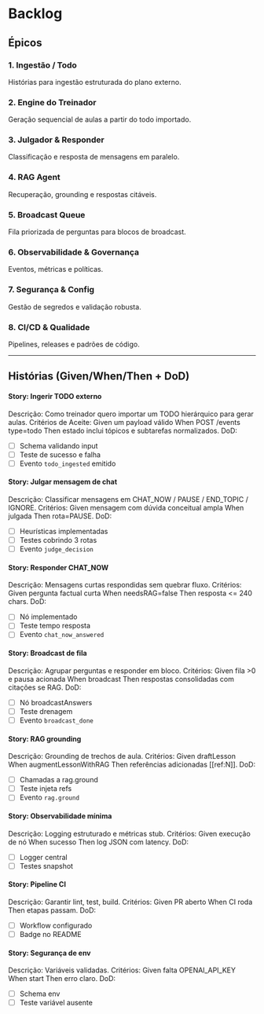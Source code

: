 # Backlog

## Épicos

### 1. Ingestão / Todo
Histórias para ingestão estruturada do plano externo.

### 2. Engine do Treinador
Geração sequencial de aulas a partir do todo importado.

### 3. Julgador & Responder
Classificação e resposta de mensagens em paralelo.

### 4. RAG Agent
Recuperação, grounding e respostas citáveis.

### 5. Broadcast Queue
Fila priorizada de perguntas para blocos de broadcast.

### 6. Observabilidade & Governança
Eventos, métricas e políticas.

### 7. Segurança & Config
Gestão de segredos e validação robusta.

### 8. CI/CD & Qualidade
Pipelines, releases e padrões de código.

---
## Histórias (Given/When/Then + DoD)

#### Story: Ingerir TODO externo
Descrição: Como treinador quero importar um TODO hierárquico para gerar aulas.
Critérios de Aceite:
Given um payload válido When POST /events type=todo Then estado inclui tópicos e subtarefas normalizados.
DoD:
- [ ] Schema validando input
- [ ] Teste de sucesso e falha
- [ ] Evento `todo_ingested` emitido

#### Story: Julgar mensagem de chat
Descrição: Classificar mensagens em CHAT_NOW / PAUSE / END_TOPIC / IGNORE.
Critérios:
Given mensagem com dúvida conceitual ampla When julgada Then rota=PAUSE.
DoD:
- [ ] Heurísticas implementadas
- [ ] Testes cobrindo 3 rotas
- [ ] Evento `judge_decision`

#### Story: Responder CHAT_NOW
Descrição: Mensagens curtas respondidas sem quebrar fluxo.
Critérios:
Given pergunta factual curta When needsRAG=false Then resposta <= 240 chars.
DoD:
- [ ] Nó implementado
- [ ] Teste tempo resposta
- [ ] Evento `chat_now_answered`

#### Story: Broadcast de fila
Descrição: Agrupar perguntas e responder em bloco.
Critérios:
Given fila >0 e pausa acionada When broadcast Then respostas consolidadas com citações se RAG.
DoD:
- [ ] Nó broadcastAnswers
- [ ] Teste drenagem
- [ ] Evento `broadcast_done`

#### Story: RAG grounding
Descrição: Grounding de trechos de aula.
Critérios:
Given draftLesson When augmentLessonWithRAG Then referências adicionadas [[ref:N]].
DoD:
- [ ] Chamadas a rag.ground
- [ ] Teste injeta refs
- [ ] Evento `rag.ground`

#### Story: Observabilidade mínima
Descrição: Logging estruturado e métricas stub.
Critérios:
Given execução de nó When sucesso Then log JSON com latency.
DoD:
- [ ] Logger central
- [ ] Testes snapshot

#### Story: Pipeline CI
Descrição: Garantir lint, test, build.
Critérios:
Given PR aberto When CI roda Then etapas passam.
DoD:
- [ ] Workflow configurado
- [ ] Badge no README

#### Story: Segurança de env
Descrição: Variáveis validadas.
Critérios:
Given falta OPENAI_API_KEY When start Then erro claro.
DoD:
- [ ] Schema env
- [ ] Teste variável ausente
